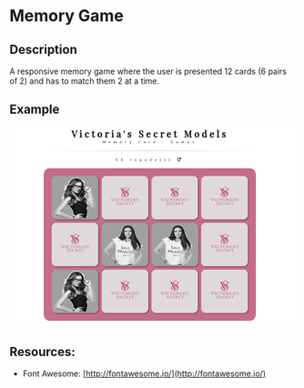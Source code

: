 # Memory Game

## Description
A responsive memory game where the user is presented 12 cards (6 pairs of 2) and has to match them 2 at a time.

## Example
![Example](https://raw.githubusercontent.com/Dadarkp3/memory-card-game/master/assets/example.png)

## Resources:
* Font Awesome: [http://fontawesome.io/](http://fontawesome.io/)

